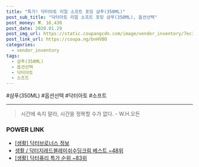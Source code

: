 ```yaml
--- 
title: "특가! 닥터아토 리얼 소프트 포밍 샴푸(350ML)" 
post_sub_title: "닥터아토 리얼 소프트 포밍 샴푸(350ML), 옵션선택" 
post_money: ₩. 16,430 
post_date: 2020.01.29 
post_img_url: https://static.coupangcdn.com/image/vendor_inventory/7ec3/22ef33cb160f560ab563ecabd74c4f539083d9cb7b3d433a63c596f112a4.jpg 
post_link_url: https://coupa.ng/bnHVBO 
categories: 
  - vendor_inventory 
tags: 
  - 샴푸(350ML) 
  - 옵션선택 
  - 닥터아토 
  - 소프트 
--- 
```

  #샴푸(350ML) #옵션선택 #닥터아토 #소프트 
<hr> 

> 시간에 속지 말라, 시간을 정복할 수가 없다. - W.H.오든 


### POWER LINK

* <a href="https://blog.naver.com/sakai111/221764079555" target="_blank"> [생활] 닥터브로너스 정보 </a>
* <a href="https://blog.naver.com/santokki14/221783646995" target="_blank">생활 / 닥터지레드블레미쉬수딩크림 베스트 ~48위</a>
* <a href="https://blog.naver.com/sakai111/221787825708" target="_blank"> [생활] 닥터퓨리 특가 순위 ~83위</a>
